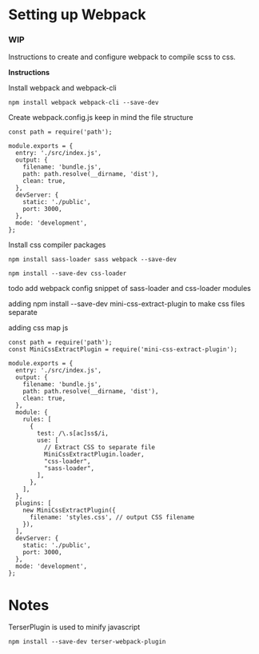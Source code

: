 
# Setting up Webpack
### WIP

Instructions to create and configure webpack to compile scss to css.

**Instructions**

Install webpack and webpack-cli
```console
npm install webpack webpack-cli --save-dev
```

Create webpack.config.js keep in mind the file structure
```console
const path = require('path');

module.exports = {
  entry: './src/index.js',
  output: {
    filename: 'bundle.js',
    path: path.resolve(__dirname, 'dist'),
    clean: true,
  },
  devServer: {
    static: './public',
    port: 3000,
  },
  mode: 'development',
};
```

Install css compiler packages
```console
npm install sass-loader sass webpack --save-dev
```
```console
npm install --save-dev css-loader
```

todo add webpack config snippet of sass-loader and css-loader modules

adding npm install --save-dev mini-css-extract-plugin to make css files separate

adding css map js

```console
const path = require('path');
const MiniCssExtractPlugin = require('mini-css-extract-plugin');

module.exports = {
  entry: './src/index.js',
  output: {
    filename: 'bundle.js',
    path: path.resolve(__dirname, 'dist'),
    clean: true,
  },
  module: {
    rules: [
      {
        test: /\.s[ac]ss$/i,
        use: [
          // Extract CSS to separate file
          MiniCssExtractPlugin.loader,
          "css-loader",
          "sass-loader",
        ],
      },
    ],
  },
  plugins: [
    new MiniCssExtractPlugin({
      filename: 'styles.css', // output CSS filename
    }),
  ],
  devServer: {
    static: './public',
    port: 3000,
  },
  mode: 'development',
};
```

# Notes

TerserPlugin is used to minify javascript

```console
npm install --save-dev terser-webpack-plugin
```